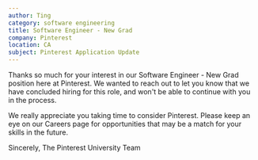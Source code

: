```yaml
---
author: Ting
category: software engineering
title: Software Engineer - New Grad
company: Pinterest
location: CA
subject: Pinterest Application Update
---
```

Thanks so much for your interest in our Software Engineer - New Grad position here at Pinterest. We wanted to reach out to let you know that we have concluded hiring for this role, and won't be able to continue with you in the process.  

We really appreciate you taking time to consider Pinterest. Please keep an eye on our Careers page for opportunities that may be a match for your skills in the future. 

Sincerely,
The Pinterest University Team

